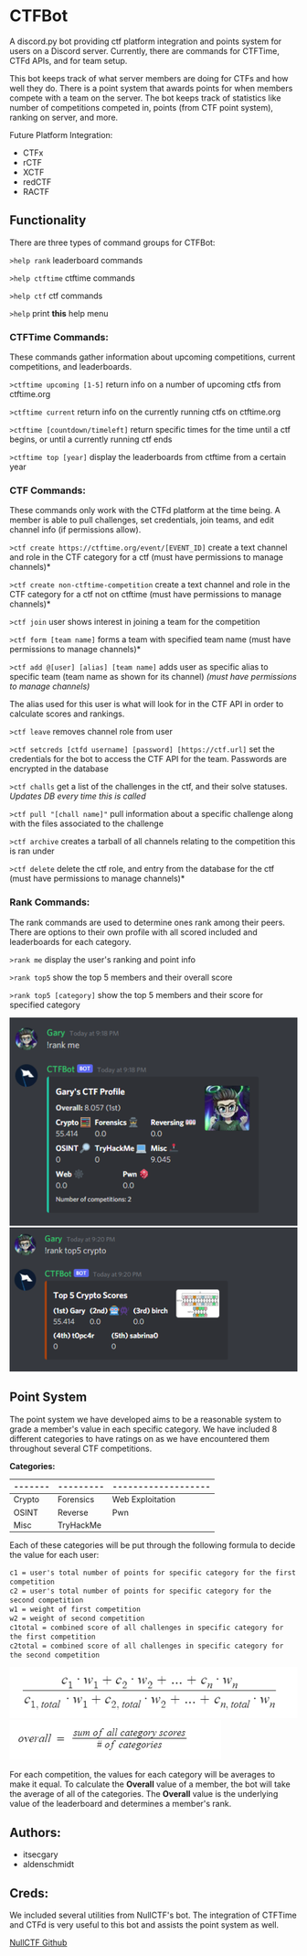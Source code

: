 # CTFBot
A discord.py bot providing ctf platform integration and points system for
users on a Discord server. Currently, there are commands for CTFTime, CTFd APIs,
and for team setup.

This bot keeps track of what server members are doing for CTFs and how well they
do. There is a point system that awards points for when members compete with
a team on the server. The bot keeps track of statistics like number of
competitions competed in, points (from CTF point system), ranking on server, and
more.

Future Platform Integration:
- CTFx
- rCTF
- XCTF
- redCTF
- RACTF

## Functionality
There are three types of command groups for CTFBot:

`>help rank`
leaderboard commands

`>help ctftime`
ctftime commands

`>help ctf`
ctf commands

`>help`
print **this** help menu


### CTFTime Commands:
These commands gather information about upcoming competitions, current
competitions, and leaderboards.

`>ctftime upcoming [1-5]`
return info on a number of upcoming ctfs from ctftime.org

`>ctftime current`
return info on the currently running ctfs on ctftime.org

`>ctftime [countdown/timeleft]`
return specific times for the time until a ctf begins, or until a currently running ctf ends

`>ctftime top [year]`
display the leaderboards from ctftime from a certain year


### CTF Commands:
These commands only work with the CTFd platform at the time being. A member is
able to pull challenges, set credentials, join teams, and edit channel info
(if permissions allow).

`>ctf create https://ctftime.org/event/[EVENT_ID]`
create a text channel and role in the CTF category for a ctf (must have permissions to manage channels)*

`>ctf create non-ctftime-competition`
create a text channel and role in the CTF category for a ctf not on ctftime (must have permissions to manage channels)*

`>ctf join`
user shows interest in joining a team for the competition

`>ctf form [team name]`
forms a team with specified team name (must have permissions to manage channels)*

`>ctf add @[user] [alias] [team name]`
adds user as specific alias to specific team (team name as shown for its channel)
*(must have permissions to manage channels)*

The alias used for this user is what will look for in the CTF API in order to calculate
scores and rankings.

`>ctf leave`
removes channel role from user

`>ctf setcreds [ctfd username] [password] [https://ctf.url]`
set the credentials for the bot to access the CTF API for the team. Passwords are
encrypted in the database

`>ctf challs`
get a list of the challenges in the ctf, and their solve statuses. *Updates DB every time this is called*

`>ctf pull "[chall name]"`
pull information about a specific challenge along with the files associated to the challenge

`>ctf archive`
creates a tarball of all channels relating to the competition this is ran under

`>ctf delete`
delete the ctf role, and entry from the database for the ctf (must have permissions to manage channels)*

### Rank Commands:
The rank commands are used to determine ones rank among their peers. There are
options to their own profile with all scored included and leaderboards for each
category.

`>rank me`
display the user's ranking and point info

`>rank top5`
show the top 5 members and their overall score

`>rank top5 [category]`
show the top 5 members and their score for specified category

<img src="images/rank_me.PNG" alt="Rank Me Command">

<img src="images/category.PNG" alt="Category Leaderboard Example">


## Point System
The point system we have developed aims to be a reasonable system to grade a
member's value in each specific category. We have included 8 different categories
to have ratings on as we have encountered them throughout several CTF competitions.

**Categories:**

| ------- | --------- | ------------------- |
| ------- | --------- | ------------------- |
| Crypto  | Forensics |  Web Exploitation   |
| OSINT   | Reverse   |        Pwn          |
| Misc    | TryHackMe |


Each of these categories will be put through the following formula to decide the
value for each user:

```
c1 = user's total number of points for specific category for the first competition
c2 = user's total number of points for specific category for the second competition
w1 = weight of first competition
w2 = weight of second competition
c1total = combined score of all challenges in specific category for the first competition
c2total = combined score of all challenges in specific category for the second competition
```

<img src="images/points_system_challs.PNG" alt="Point System Formula">

<img src="images/points_system_challs2.PNG" alt="Point System Overall Formula">

For each competition, the values for each category will be averages to make it equal.
To calculate the **Overall** value of a member, the bot will take the average of
all of the categories. The **Overall** value is the underlying value of the
leaderboard and determines a member's rank.

## Authors:
- itsecgary
- aldenschmidt

## Creds:
We included several utilities from NullCTF's bot. The integration of CTFTime and
CTFd is very useful to this bot and assists the point system as well.

[NullCTF Github](https://github.com/NullPxl/NullCTF)
